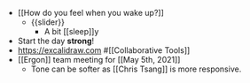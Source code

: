 - [[How do you feel when you wake up?]]
    - {{slider}}
        - A bit [[sleep]]y
- Start the day **strong**!
- https://excalidraw.com #[[Collaborative Tools]]
- [[Ergon]] team meeting for [[May 5th, 2021]]
    - Tone can be softer as [[Chris Tsang]] is more responsive.
